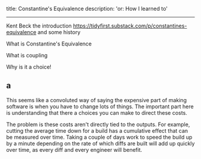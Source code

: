title: Constantine's Equivalence 
description: 'or: How I learned to'

---

Kent Beck the introduction https://tidyfirst.substack.com/p/constantines-equivalence and some history

What is Constantine's Equivalence

What is coupling

Why is it a choice!



## a

This seems like a convoluted way of saying the expensive part of making software is when you have to change lots of things. The important part here is understanding that there a choices you can make to direct these costs. 

The problem is these costs aren't directly tied to the outputs. For example, cutting the average time down for a build has a cumulative effect that can be measured over time. Taking a couple of days work to speed the build up by a minute depending on the rate of which diffs are built will add up quickly over time, as every diff and every engineer will benefit. 